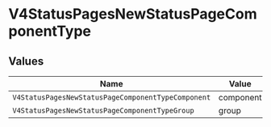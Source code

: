 # V4StatusPagesNewStatusPageComponentType


## Values

| Name                                               | Value                                              |
| -------------------------------------------------- | -------------------------------------------------- |
| `V4StatusPagesNewStatusPageComponentTypeComponent` | component                                          |
| `V4StatusPagesNewStatusPageComponentTypeGroup`     | group                                              |